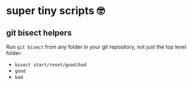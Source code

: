 # super tiny scripts 🤓

## git bisect helpers

Run `git bisect` from any folder in your git repository, not just the top level folder:

* `bisect start/reset/good/bad`
* `good`
* `bad`
